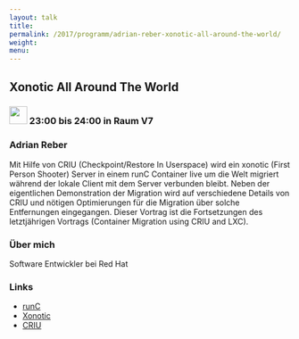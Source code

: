 ```yaml
---
layout: talk
title:
permalink: /2017/programm/adrian-reber-xonotic-all-around-the-world/
weight:
menu:
---
```

## Xonotic All Around The World

### <img height = "32" src="../../../images/talk.svg"> 23:00 bis 24:00 in Raum V7

### Adrian Reber

Mit Hilfe von CRIU (Checkpoint/Restore In Userspace) wird ein xonotic (First Person Shooter) Server in einem runC Container live um die Welt migriert während der lokale Client mit dem Server verbunden bleibt. Neben der eigentlichen Demonstration der Migration wird auf verschiedene Details von CRIU und nötigen Optimierungen für die Migration über solche Entfernungen eingegangen. Dieser Vortrag ist die Fortsetzungen des letztjährigen Vortrags (Container Migration using CRIU and LXC).

### Über mich

Software Entwickler bei Red Hat

### Links

- <a href="https://runc.io/" target="_blank">runC</a>
- <a href="http://www.xonotic.org/" target="_blank">Xonotic</a>
- <a href="https://criu.org/" target="_blank">CRIU</a>